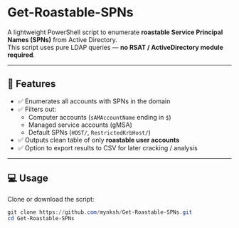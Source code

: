 # Get-Roastable-SPNs

A lightweight PowerShell script to enumerate **roastable Service Principal Names (SPNs)** from Active Directory.  
This script uses pure LDAP queries — **no RSAT / ActiveDirectory module required**.

---

## 🔎 Features

- ✅ Enumerates all accounts with SPNs in the domain
- ✅ Filters out:
  - Computer accounts (`sAMAccountName` ending in `$`)
  - Managed service accounts (gMSA)
  - Default SPNs (`HOST/`, `RestrictedKrbHost/`)
- ✅ Outputs clean table of only **roastable user accounts**
- ✅ Option to export results to CSV for later cracking / analysis

---

## 💻 Usage

Clone or download the script:

```powershell
git clone https://github.com/mynksh/Get-Roastable-SPNs.git
cd Get-Roastable-SPNs
